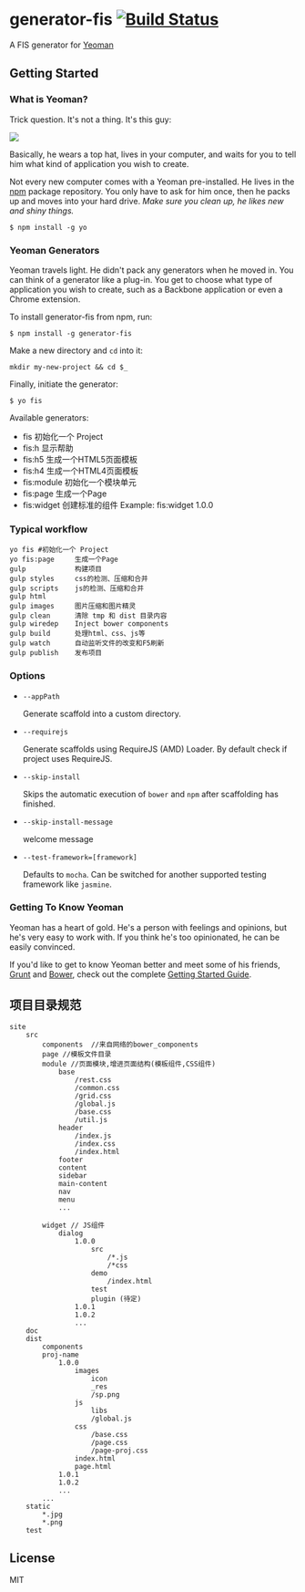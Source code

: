 # generator-fis [![Build Status](https://secure.travis-ci.org/moocss/generator-fis.png?branch=master)](https://travis-ci.org/moocss/generator-fis)

A FIS generator for [Yeoman](http://yeoman.io)


## Getting Started

### What is Yeoman?

Trick question. It's not a thing. It's this guy:

![](http://i.imgur.com/JHaAlBJ.png)

Basically, he wears a top hat, lives in your computer, and waits for you to tell him what kind of application you wish to create.

Not every new computer comes with a Yeoman pre-installed. He lives in the [npm](https://npmjs.org) package repository. You only have to ask for him once, then he packs up and moves into your hard drive. *Make sure you clean up, he likes new and shiny things.*

```
$ npm install -g yo
```

### Yeoman Generators

Yeoman travels light. He didn't pack any generators when he moved in. You can think of a generator like a plug-in. You get to choose what type of application you wish to create, such as a Backbone application or even a Chrome extension.

To install generator-fis from npm, run:

```
$ npm install -g generator-fis
```
Make a new directory and `cd` into it:
```
mkdir my-new-project && cd $_
```
Finally, initiate the generator:

```
$ yo fis
```

Available generators:

- fis              初始化一个 Project
- fis:h            显示帮助
- fis:h5           生成一个HTML5页面模板
- fis:h4           生成一个HTML4页面模板
- fis:module       初始化一个模块单元
- fis:page         生成一个Page
- fis:widget       创建标准的组件
        Example:   fis:widget 1.0.0

### Typical workflow

```
yo fis #初始化一个 Project
yo fis:page     生成一个Page
gulp            构建项目
gulp styles		css的检测、压缩和合并
gulp scripts    js的检测、压缩和合并
gulp html
gulp images		图片压缩和图片精灵
gulp clean		清除 tmp 和 dist 目录内容
gulp wiredep	Inject bower components
gulp build		处理html、css、js等
gulp watch		自动监听文件的改变和F5刷新
gulp publish    发布项目

```

### Options

* `--appPath`

  Generate scaffold into a custom directory.

* `--requirejs`

  Generate scaffolds using RequireJS (AMD) Loader. By default check if project uses RequireJS.

* `--skip-install`

  Skips the automatic execution of `bower` and `npm` after
  scaffolding has finished.

* `--skip-install-message`

   welcome message

* `--test-framework=[framework]`

  Defaults to `mocha`. Can be switched for
  another supported testing framework like `jasmine`.


### Getting To Know Yeoman

Yeoman has a heart of gold. He's a person with feelings and opinions, but he's very easy to work with. If you think he's too opinionated, he can be easily convinced.

If you'd like to get to know Yeoman better and meet some of his friends, [Grunt](http://gruntjs.com) and [Bower](http://bower.io), check out the complete [Getting Started Guide](https://github.com/yeoman/yeoman/wiki/Getting-Started).

## 项目目录规范
```
site
	src
	    components  //来自网络的bower_components
		page //模板文件目录
		module //页面模块,增进页面结构(模板组件,CSS组件)
		    base
		    	/rest.css
		    	/common.css
		    	/grid.css
				/global.js
				/base.css
				/util.js
			header
				/index.js
				/index.css
				/index.html
			footer
			content
			sidebar
			main-content
			nav
			menu
			...

		widget // JS组件
			dialog
				1.0.0
					src
						/*.js
						/*css
					demo
						/index.html
					test
					plugin (待定)
				1.0.1
				1.0.2
				...
	doc
	dist
	    components
		proj-name
			1.0.0
				images
					icon
					_res
					/sp.png
				js
					libs
					/global.js
				css
					/base.css
					/page.css
					/page-proj.css
				index.html
				page.html
			1.0.1
			1.0.2
			...
		...
	static
		*.jpg
		*.png
	test
```

## License

MIT
